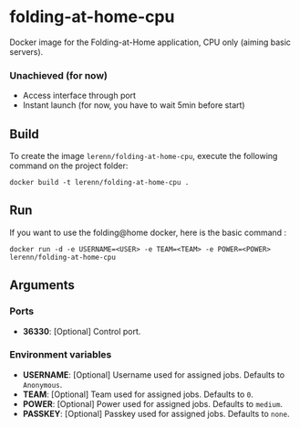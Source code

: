 # folding-at-home-cpu

Docker image for the Folding-at-Home application, CPU only (aiming basic servers).

### Unachieved (for now)

* Access interface through port
* Instant launch (for now, you have to wait 5min before start)

## Build

To create the image `lerenn/folding-at-home-cpu`, execute the following command on the project folder:

    docker build -t lerenn/folding-at-home-cpu .

## Run

If you want to use the folding@home docker, here is the basic command :

    docker run -d -e USERNAME=<USER> -e TEAM=<TEAM> -e POWER=<POWER> lerenn/folding-at-home-cpu

## Arguments

### Ports

* **36330**: [Optional] Control port.

### Environment variables

* **USERNAME**: [Optional] Username used for assigned jobs. Defaults to `Anonymous`.
* **TEAM**: [Optional] Team used for assigned jobs. Defaults to `0`.
* **POWER**: [Optional] Power used for assigned jobs. Defaults to `medium`.
* **PASSKEY**: [Optional] Passkey used for assigned jobs. Defaults to `none`.